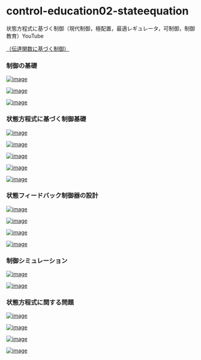 # control-education02-stateequation
状態方程式に基づく制御（現代制御，極配置，最適レギュレータ，可制御，制御教育）YouTube

[（伝達関数に基づく制御）](https://github.com/Hiroshi-Okajima/control-education01-transferfunction)

### 制御の基礎

[![image](https://user-images.githubusercontent.com/112537733/188294783-683afde0-9cb4-4e15-8822-814d69bc1617.png)]()

[![image](https://user-images.githubusercontent.com/112537733/188294695-4e632ff1-613c-4298-a636-ac0cae01bfcc.png)]()

[![image](https://user-images.githubusercontent.com/112537733/188294717-0a3487b1-2424-455e-a674-b7b55d53e6f6.png)]()


### 状態方程式に基づく制御基礎

[![image](https://user-images.githubusercontent.com/112537733/188294740-1b90c606-2f93-48fd-99d2-7fb5c88509ef.png)]()

[![image](https://user-images.githubusercontent.com/112537733/188294748-d4800a01-6ad6-4849-9a69-6ff4395e522c.png)]()

[![image](https://user-images.githubusercontent.com/112537733/188294756-7b40b07c-f555-475a-928f-e742d35d3bcb.png)]()

[![image](https://user-images.githubusercontent.com/112537733/188294773-836f7cb1-7aaa-4726-9b1b-c08841b64c3e.png)]()

[![image](https://user-images.githubusercontent.com/112537733/188294791-7617c920-26bb-4294-a995-988dafca0c2e.png)]()

### 状態フィードバック制御器の設計

[![image](https://user-images.githubusercontent.com/112537733/188294758-e39c47f5-bde1-4055-8f1b-975fa17129b4.png)]()

[![image](https://user-images.githubusercontent.com/112537733/188294769-c0e0e6eb-eb78-43fb-972d-87cb1b3c7004.png)]()

[![image](https://user-images.githubusercontent.com/112537733/188294770-1482d2c5-b934-482c-979c-fcaac4b70f37.png)]()

[![image](https://user-images.githubusercontent.com/112537733/188294796-9b2a3c37-37ad-4d7d-a857-0603a9ac0fe4.png)]()

### 制御シミュレーション

[![image](https://user-images.githubusercontent.com/112537733/188294688-cd3675b8-9550-435d-b798-adc10bf63045.png)]()

[![image](https://user-images.githubusercontent.com/112537733/188294683-5f37d70b-1443-45c4-8e25-19dea47aaf70.png)]()

### 状態方程式に関する問題

[![image](https://user-images.githubusercontent.com/112537733/188294822-d33143d9-3402-4779-921c-cec22e6b7a32.png)]()

[![image](https://user-images.githubusercontent.com/112537733/188294831-56b8e264-ffd3-428c-b8ba-ed85f6b4376a.png)]()

[![image](https://user-images.githubusercontent.com/112537733/188294832-c6714d3c-0e64-4007-90ef-8940818cfb7c.png)]()

[![image](https://user-images.githubusercontent.com/112537733/188294836-94837fac-13de-4859-9c2c-e0e83b4d269b.png)]()


